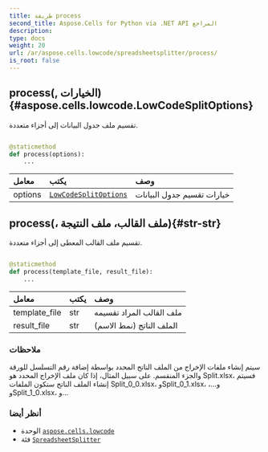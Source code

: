 ```yaml
---
title: طريقة process
second_title: Aspose.Cells for Python via .NET API المراجع
description:
type: docs
weight: 20
url: /ar/aspose.cells.lowcode/spreadsheetsplitter/process/
is_root: false
---
```

##  process(, الخيارات){#aspose.cells.lowcode.LowCodeSplitOptions}
تقسيم ملف جدول البيانات إلى أجزاء متعددة.



```python

@staticmethod
def process(options):
    ...
```


| معامل| يكتب| وصف|
| :- | :- | :- |
| options | [`LowCodeSplitOptions`](/cells/python-net/ar/aspose.cells.lowcode/lowcodesplitoptions) | خيارات تقسيم جدول البيانات|


##  process(، ملف القالب، ملف النتيجة){#str-str}
تقسيم ملف القالب المعطى إلى أجزاء متعددة.



```python

@staticmethod
def process(template_file, result_file):
    ...
```


| معامل| يكتب| وصف|
| :- | :- | :- |
| template_file | str | ملف القالب المراد تقسيمه|
| result_file | str | الملف الناتج (نمط الاسم)|
###  ملاحظات

سيتم إنشاء ملفات الإخراج من الملف الناتج المحدد بواسطة
إضافة رقم التسلسل للورقة والجزء المنقسم.
على سبيل المثال، إذا كان ملف الإخراج المحدد هو Split.xlsx، فسيتم إنشاء الملف الناتج
ستكون الملفات Split_0_0.xlsx، وSplit_0_1.xlsx، و...، وSplit_1_0.xlsx، و...


###  أنظر أيضا
* الوحدة [`aspose.cells.lowcode`](../../)
* فئة [`SpreadsheetSplitter`](/cells/python-net/ar/aspose.cells.lowcode/spreadsheetsplitter)
